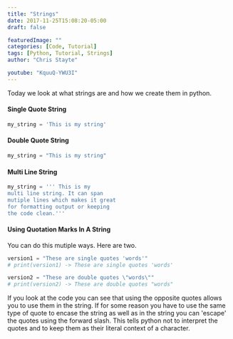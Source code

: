 ```yaml
---
title: "Strings"
date: 2017-11-25T15:08:20-05:00
draft: false

featuredImage: ""
categories: [Code, Tutorial]
tags: [Python, Tutorial, Strings]
author: "Chris Stayte"

youtube: "KquuQ-YWU3I"
---
```


Today we look at what strings are and how we create them in python.

<!--more-->

>
#### Single Quote String
``` python
my_string = 'This is my string'
```
#### Double Quote String
``` python
my_string = "This is my string"
```
#### Multi Line String
``` python
my_string = ''' This is my
multi line string. It can span
mutiple lines which makes it great
for formatting output or keeping
the code clean.'''
```
#### Using Quotation Marks In A String
You can do this mutiple ways. Here are two.
``` python
version1 = "These are single quotes 'words'"
# print(version1) -> These are single quotes 'words'

version2 = "These are double quotes \"words\""
# print(version2) -> These are double quotes "words"
```
If you look at the code you can see that using the opposite quotes allows you to use
them in the string. If for some reason you have to use the same type of quote to
encase the string as well as in the string you can 'escape' the quotes using the
forward slash. This tells python not to interpret the quotes and to keep them as 
their literal context of a character.
